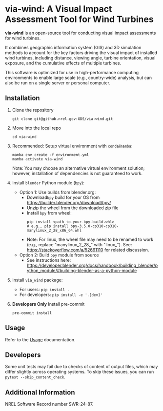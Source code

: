 # via-wind: A Visual Impact Assessment Tool for Wind Turbines
**via-wind** is an open-source tool for conducting visual impact assessments for wind turbines.

It combines geographic information system (GIS) and 3D simulation methods to account for the key factors driving the visual impact of installed wind turbines, including distance, viewing angle, turbine orientation, visual exposure, and the cumulative effects of multiple turbines.

This software is optimized for use in high-performance computing environments to enable large scale (e.g., country-wide) analysis, but can also be run on a single server or personal computer.

## Installation
1. Clone the repository
    ```commandline
    git clone git@github.nrel.gov:GDS/via-wind.git
    ```

2. Move into the local repo
    ```command line
    cd via-wind
    ```

3. Recommended: Setup virtual environment with `conda`/`mamba`:
    ```commandline
    mamba env create -f environment.yml
    mamba activate via-wind
    ```
    Note: You may choose an alternative virtual environment solution; however, installation of dependencies is not guaranteed to work.

4. Install `blender` Python module (`bpy`):
    - Option 1: Use builds from blender.org:
        - Download`bpy` build for your OS from https://builder.blender.org/download/bpy/
        - Unzip the wheel from the downloaded zip file
        - Install `bpy` from wheel:
            ```commandline
            pip install <path-to-your-bpy-build.whl>
            # e.g., pip install bpy-3.5.0-cp310-cp310-manylinux_2_28_x86_64.whl
            ```
        - Note: For linux, the wheel file may need to be renamed to work (e.g., replace "manylinux_2_28_" with "linux_"). See: https://stackoverflow.com/a/52661110 for related discussion.
    - Option 2: Build `bpy` module from source
        - See instructions here: https://developer.blender.org/docs/handbook/building_blender/python_module/#building-blender-as-a-python-module

5. Install `via_wind` package:
    - For users: `pip install .`
    - For developers: `pip install -e '.[dev]'`

6. **Developers Only** Install pre-commit
    ```commandline
    pre-commit install
    ```

## Usage
Refer to the [Usage](USAGE.md) documentation.

## Developers
Some unit tests may fail due to checks of content of output files, which may differ slightly across operating systems. To skip these issues, you can run `pytest --skip_content_check`.

## Additional Information
NREL Software Record number SWR-24-87.